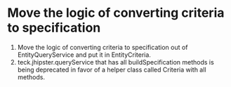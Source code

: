 # Move the logic of converting criteria to specification

1. Move the logic of converting criteria to specification out of EntityQueryService and put it in EntityCriteria.
2. teck.jhipster.queryService that has all buildSpecification methods is being deprecated in favor of a helper class called Criteria with all methods.
